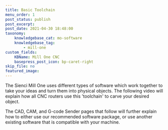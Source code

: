 ```yaml
---
title: Basic Toolchain
menu_order: 1
post_status: publish
post_excerpt: 
post_date: 2021-04-30 18:48:00
taxonomy:
    knowledgebase_cat: mo-software
    knowledgebase_tag:
        - mill-one
custom_fields:
    KBName: Mill One CNC
    basepress_post_icon: bp-caret-right
skip_file: no
featured_image: 
---
```


The Sienci Mill One uses different types of software which work together to take your ideas and turn them into physical objects. The following video will explain how all CNC routers use this 'toolchain' to carve your desired object.

The CAD, CAM, and G-code Sender pages that follow will further explain how to either use our recommended software package, or use another existing software that is compatible with your machine.
